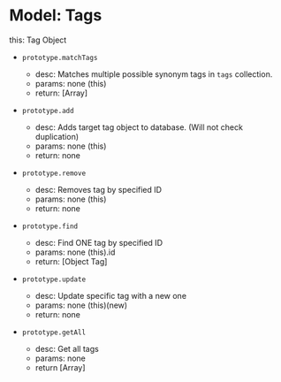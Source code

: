 Model: Tags
===========

this: Tag Object

* `prototype.matchTags`
  - desc: Matches multiple possible synonym tags in `tags` collection.
  - params: none (this)
  - return: [Array]

* `prototype.add`
  - desc: Adds target tag object to database. (Will not check duplication)
  - params: none (this)
  - return: none

* `prototype.remove`
  - desc: Removes tag by specified ID
  - params: none (this)
  - return: none

* `prototype.find`
  - desc: Find ONE tag by specified ID
  - params: none (this).id
  - return: [Object Tag]

* `prototype.update`
  - desc: Update specific tag with a new one
  - params: none (this)(new)
  - return: none

* `prototype.getAll`
  - desc: Get all tags
  - params: none
  - return [Array]
